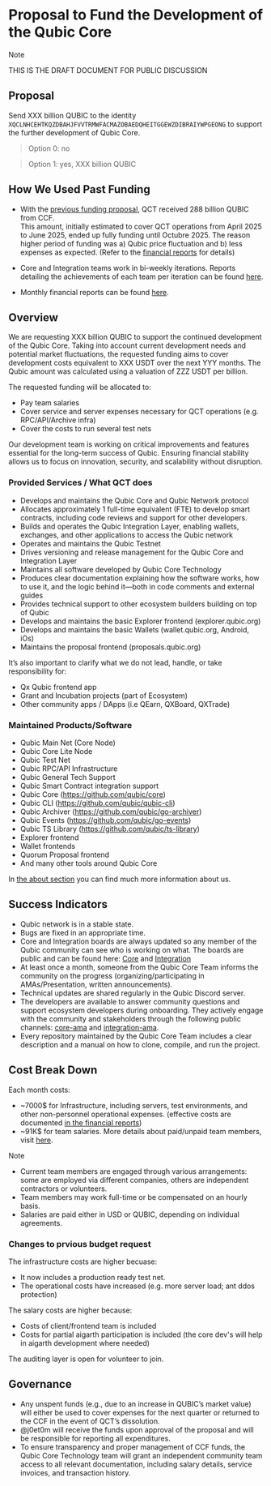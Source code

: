 # Proposal to Fund the Development of the Qubic Core

>[!NOTE] 
> THIS IS THE DRAFT DOCUMENT FOR PUBLIC DISCUSSION

## Proposal
Send XXX billion QUBIC to the identity `XQCLNHCEHTKQZDBAHJFVVTRMWFACMAZOBAEDQHEITGGEWZDIBRAIYWPGEONG` to support the further development of Qubic Core.

> Option 0: no

> Option 1: yes, XXX billion QUBIC


## How We Used Past Funding

- With the [previous funding proposal](https://github.com/qubic/qct/blob/e1ac5c9e7e39fa4a9660b42366b8d0e5b5fb17e0/funding/2025-04-Q2-proposal.md), QCT received 288 billion QUBIC from CCF. </br>This amount, initially estimated to cover QCT operations from April 2025 to June 2025, ended up fully funding until Octubre 2025. The reason higher period of funding was a) Qubic price fluctuation and b) less expenses as expected. (Refer to the [financial reports](https://github.com/qubic/qct/blob/main/financial-reports/README.md) for details)

- Core and Integration teams work in bi-weekly iterations. Reports detailing the achievements of each team per iteration can be found [here](https://github.com/qubic/qct/blob/main/iterations/iteration-log.md).

- Monthly financial reports can be found [here](https://github.com/qubic/qct/tree/financial-2025/financial-reports).

## Overview

We are requesting XXX billion QUBIC to support the continued development of the Qubic Core.
Taking into account current development needs and potential market fluctuations, the requested funding aims to cover development costs equivalent to XXX USDT over the next YYY months.
The Qubic amount was calculated using a valuation of ZZZ USDT per billion.

The requested funding will be allocated to:
- Pay team salaries
- Cover service and server expenses necessary for QCT operations (e.g. RPC/API/Archive infra)
- Cover the costs to run several test nets

Our development team is working on critical improvements and features essential for the long-term success of Qubic.
Ensuring financial stability allows us to focus on innovation, security, and scalability without disruption.

### Provided Services / What QCT does
- Develops and maintains the Qubic Core and Qubic Network protocol
- Allocates approximately 1 full-time equivalent (FTE) to develop smart contracts, including code reviews and support for other developers.
- Builds and operates the Qubic Integration Layer, enabling wallets, exchanges, and other applications to access the Qubic network
- Operates and maintains the Qubic Testnet
- Drives versioning and release management for the Qubic Core and Integration Layer
- Maintains all software developed by Qubic Core Technology
- Produces clear documentation explaining how the software works, how to use it, and the logic behind it—both in code comments and external guides
- Provides technical support to other ecosystem builders building on top of Qubic
- Develops and maintains the basic Explorer frontend (explorer.qubic.org)
- Develops and maintains the basic Wallets (wallet.qubic.org, Android, iOs)
- Maintains the proposal frontend (proposals.qubic.org)

It’s also important to clarify what we do not lead, handle, or take responsibility for:
- Qx Qubic frontend app 
- Grant and Incubation projects (part of Ecosystem)
- Other community apps / DApps (i.e QEarn, QXBoard, QXTrade)</br>
  
### Maintained Products/Software
- Qubic Main Net (Core Node)
- Qubic Core Lite Node
- Qubic Test Net
- Qubic RPC/API Infrastructure
- Qubic General Tech Support
- Qubic Smart Contract integration support
- Qubic Core (https://github.com/qubic/core)
- Qubic CLI (https://github.com/qubic/qubic-cli)
- Qubic Archiver (https://github.com/qubic/go-archiver)
- Qubic Events (https://github.com/qubic/go-events)
- Qubic TS Library (https://github.com/qubic/ts-library)
- Explorer frontend
- Wallet frontends
- Quorum Proposal frontend
- And many other tools around Qubic Core

In [the about section](../about/README.md) you can find much more information about us.

## Success Indicators
- Qubic network is in a stable state.
- Bugs are fixed in an appropriate time.
- Core and Integration boards are always updated so any member of the Qubic community can see who is working on what. The boards are public and can be found here: [Core](https://github.com/orgs/qubic/projects/1) and [Integration](https://github.com/orgs/qubic/projects/21/views/1)
- At least once a month, someone from the Qubic Core Team informs the community on the progress (organizing/participating in AMAs/Presentation, written announcements).
- Technical updates are shared regularly in the Qubic Discord server.
- The developers are available to answer community questions and support ecosystem developers during onboarding. They actively engage with the community and stakeholders through the following public channels: [core-ama](https://discord.com/channels/1243503949013717063/1267841365425786881) and [integration-ama](https://discord.com/channels/1243503949013717063/1278229593647484939).
- Every repository maintained by the Qubic Core Team includes a clear description and a manual on how to clone, compile, and run the project.

## Cost Break Down
Each month costs:
- ~7000$ for Infrastructure, including servers, test environments, and other non-personnel operational expenses. (effective costs are documented [in the financial reports](https://github.com/qubic/qct/tree/main/financial-reports))
- ~91K$ for team salaries. More details about paid/unpaid team members, visit [here](https://github.com/qubic/qct/tree/main/org-reports).

>[!NOTE] 
> - Current team members are engaged through various arrangements: some are employed via different companies, others are independent contractors or volunteers.</br>
> - Team members may work full-time or be compensated on an hourly basis.</br>
> - Salaries are paid either in USD or QUBIC, depending on individual agreements.</br>

### Changes to prvious budget request

The infrastructure costs are higher becuase:
- It now includes a production ready test net.
- The operational costs have increased (e.g. more server load; ant ddos protection)

The salary costs are higher because:
- Costs of client/frontend team is included
- Costs for partial aigarth participation is included (the core dev's will help in aigarth development where needed)

The auditing layer is open for volunteer to join.

## Governance
- Any unspent funds (e.g., due to an increase in QUBIC’s market value) will either be used to cover expenses for the next quarter or returned to the CCF in the event of QCT’s dissolution.
- @j0et0m will receive the funds upon approval of the proposal and will be responsible for reporting all expenditures.
- To ensure transparency and proper management of CCF funds, the Qubic Core Technology team will grant an independent community team access to all relevant documentation, including salary details, service invoices, and transaction history.
